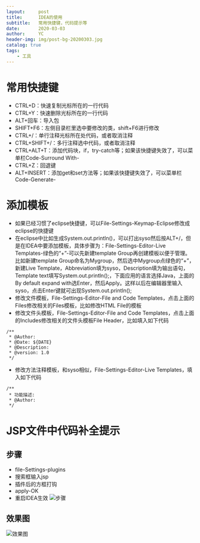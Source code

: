 ```yaml
---
layout:     post
title:      IDEA的使用
subtitle:   常用快捷键，代码提示等
date:       2020-03-03
author:     YC
header-img: img/post-bg-20200303.jpg
catalog: true
tags:
    - 工具
---
```


# 常用快捷键
- CTRL+D：快速复制光标所在的一行代码
- CTRL+Y：快速删除光标所在的一行代码
- ALT+回车：导入包
- SHIFT+F6：左侧目录栏里选中要修改的类，shift+F6进行修改
- CTRL+/：单行注释光标所在处代码，或者取消注释
- CTRL+SHIFT+/：多行注释选中代码，或者取消注释
- CTRL+ALT+T：添加代码块，if，try-catch等；如果该快捷键失效了，可以菜单栏Code-Surround With-
- CTRL+Z：回退键
- ALT+INSERT：添加get和set方法等；如果该快捷键失效了，可以菜单栏Code-Generate-

# 添加模板
- 如果已经习惯了eclipse快捷键，可以File-Settings-Keymap-Eclipse修改成eclipse的快捷键
- 在eclipse中比如生成System.out.println()，可以打出syso然后按ALT+/，但是在IDEA中要添加模板，具体步骤为：File-Settings-Editor-Live Templates-绿色的“+”-可以先新建template Group再创建模板以便于管理。比如新建template Group命名为Mygroup，然后选中Mygroup点绿色的“+”，新建Live Template，Abbreviation填为syso，Description填为输出语句，Template text填写System.out.println();，下面应用的语言选择Java，上面的By default expand with选Enter，然后Apply。这样以后在编辑器里输入syso，点击Enter键就可出现System.out.println();
- 修改文件模板，File-Settings-Editor-File and Code Templates，点击上面的Files修改相关的Files模板，比如修改HTML File的模板
- 修改文件头模板，File-Settings-Editor-File and Code Templates，点击上面的Includes修改相关的文件头模板File Header，比如填入如下代码

```
/**
 * @Author:
 * @Date: ${DATE}
 * @Description: 
 * @version: 1.0
 */
```
- 修改方法注释模板，和syso相似，File-Settings-Editor-Live Templates，填入如下代码

```
/**
 * 功能描述:
 * @Author:
 */
```
# JSP文件中代码补全提示
## 步骤
- file-Settings-plugins
- 搜索框输入jsp
- 插件后的方框打钩
- apply-OK
- 重启IDEA生效
![步骤](https://s2.ax1x.com/2020/03/03/3h8Ma4.md.png)
## 效果图
![效果图](https://s2.ax1x.com/2020/03/03/3h8KZF.png)
